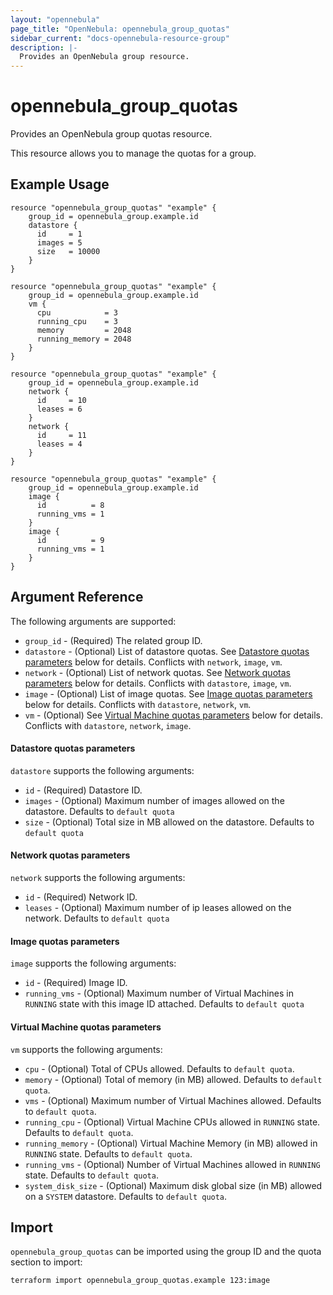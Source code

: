 ```yaml
---
layout: "opennebula"
page_title: "OpenNebula: opennebula_group_quotas"
sidebar_current: "docs-opennebula-resource-group"
description: |-
  Provides an OpenNebula group resource.
---
```


# opennebula_group_quotas

Provides an OpenNebula group quotas resource.

This resource allows you to manage the quotas for a group.


## Example Usage

```hcl
resource "opennebula_group_quotas" "example" {
    group_id = opennebula_group.example.id
    datastore {
      id     = 1
      images = 5
      size   = 10000
    }
}

resource "opennebula_group_quotas" "example" {
    group_id = opennebula_group.example.id
    vm {
      cpu            = 3
      running_cpu    = 3
      memory         = 2048
      running_memory = 2048
    }
}

resource "opennebula_group_quotas" "example" {
    group_id = opennebula_group.example.id
    network {
      id     = 10
      leases = 6
    }
    network {
      id     = 11
      leases = 4
    }
}

resource "opennebula_group_quotas" "example" {
    group_id = opennebula_group.example.id
    image {
      id          = 8
      running_vms = 1
    }
    image {
      id          = 9
      running_vms = 1
    }
}
```

## Argument Reference

The following arguments are supported:

* `group_id` - (Required) The related group ID.
* `datastore` - (Optional) List of datastore quotas. See [Datastore quotas parameters](#datastore-quotas-parameters) below for details. Conflicts with `network`, `image`, `vm`.
* `network` - (Optional) List of network quotas. See [Network quotas parameters](#network-quotas-parameters) below for details. Conflicts with `datastore`, `image`, `vm`.
* `image` - (Optional) List of image quotas. See [Image quotas parameters](#image-quotas-parameters) below for details. Conflicts with `datastore`, `network`, `vm`.
* `vm` - (Optional) See [Virtual Machine quotas parameters](#virtual-machine-quotas-parameters) below for details. Conflicts with `datastore`, `network`, `image`.

#### Datastore quotas parameters

`datastore` supports the following arguments:

* `id` - (Required) Datastore ID.
* `images` - (Optional) Maximum number of images allowed on the datastore. Defaults to `default quota`
* `size` - (Optional) Total size in MB allowed on the datastore. Defaults to `default quota`

#### Network quotas parameters

`network` supports the following arguments:

* `id` - (Required) Network ID.
* `leases` - (Optional) Maximum number of ip leases allowed on the network. Defaults to `default quota`

#### Image quotas parameters

`image` supports the following arguments:

* `id` - (Required) Image ID.
* `running_vms` - (Optional) Maximum number of Virtual Machines in `RUNNING` state with this image ID attached. Defaults to `default quota`

#### Virtual Machine quotas parameters

`vm` supports the following arguments:

* `cpu` - (Optional) Total of CPUs allowed. Defaults to `default quota`.
* `memory` - (Optional) Total of memory (in MB) allowed. Defaults to `default quota`.
* `vms` - (Optional) Maximum number of Virtual Machines allowed. Defaults to `default quota`.
* `running_cpu` - (Optional) Virtual Machine CPUs allowed in `RUNNING` state. Defaults to `default quota`.
* `running_memory` - (Optional) Virtual Machine Memory (in MB) allowed in `RUNNING` state. Defaults to `default quota`.
* `running_vms` - (Optional) Number of Virtual Machines allowed in `RUNNING` state. Defaults to `default quota`.
* `system_disk_size` - (Optional) Maximum disk global size (in MB) allowed on a `SYSTEM` datastore. Defaults to `default quota`.

## Import

`opennebula_group_quotas` can be imported using the group ID and the quota section to import:

```shell
terraform import opennebula_group_quotas.example 123:image
```
